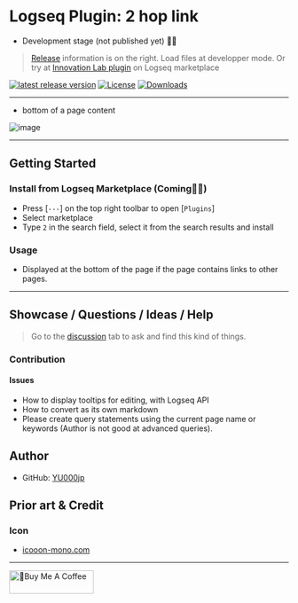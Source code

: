 # Logseq Plugin: 2 hop link

- Development stage (not published yet) 👷🚧

> [Release](https://github.com/YU000jp/logseq-plugin-two-hop-link/releases) information is on the right. Load files at developper mode. Or try at [Innovation Lab plugin](https://github.com/YU000jp/logseq-plugin-some-menu-extender) on Logseq marketplace

[![latest release version](https://img.shields.io/github/v/release/YU000jp/logseq-plugin-two-hop-link)](https://github.com/YU000jp/logseq-plugin-two-hop-link/releases)
[![License](https://img.shields.io/github/license/YU000jp/logseq-plugin-two-hop-link?color=blue)](https://github.com/YU000jp/logseq-plugin-two-hop-link/LICENSE)
[![Downloads](https://img.shields.io/github/downloads/YU000jp/logseq-plugin-two-hop-link/total.svg)](https://github.com/YU000jp/logseq-plugin-two-hop-link/releases)
<!-- Published 2023 -->

---

- bottom of a page content

![image](https://github.com/YU000jp/logseq-plugin-two-hop-link/assets/111847207/e50711c1-0401-4d8a-af46-9b9e1bd49af2)

---

## Getting Started

### Install from Logseq Marketplace (Coming👷🚧)

- Press [`---`] on the top right toolbar to open [`Plugins`]
- Select marketplace
- Type `2` in the search field, select it from the search results and install

### Usage

- Displayed at the bottom of the page if the page contains links to other pages.

---

## Showcase / Questions / Ideas / Help

> Go to the [discussion](https://github.com/YU000jp/logseq-plugin-two-hop-link/discussions) tab to ask and find this kind of things.

### Contribution

#### Issues

- How to display tooltips for editing, with Logseq API
- How to convert as its own markdown
- Please create query statements using the current page name or keywords (Author is not good at advanced queries).

## Author

- GitHub: [YU000jp](https://github.com/YU000jp)

## Prior art & Credit

### Icon

- [icooon-mono.com](https://icooon-mono.com/14733-lego%e3%82%a2%e3%82%a4%e3%82%b3%e3%83%b32/)

---

<a href="https://www.buymeacoffee.com/yu000japan" target="_blank"><img src="https://cdn.buymeacoffee.com/buttons/v2/default-violet.png" alt="🍌Buy Me A Coffee" style="height: 42px;width: 152px" ></a>
